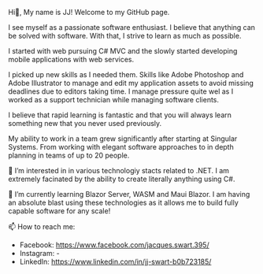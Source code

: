 Hi👋, My name is JJ! Welcome to my GitHub page.

I see myself as a passionate software enthusiast. I believe that anything can be solved with software. 
With that, I strive to learn as much as possible. 

I started with web pursuing C# MVC and the slowly started developing mobile applications with web services. 

I picked up new skills as I needed them. Skills like Adobe Photoshop and Adobe Illustrator to manage and edit my application assets to avoid missing deadlines due to editors taking time. 
I manage pressure quite wel as I worked as a support technician while managing software clients. 

I believe that rapid learning is fantastic and that you will always learn something new that you never used previously.

My ability to work in a team grew significantly after starting at Singular Systems. From working with elegant software approaches to in depth planning in teams of up to 20 people.

👀 I’m interested in in various technologiy stacts related to .NET. I am extremely facinated by the ability to create literally anything using C#.

🌱 I’m currently learning Blazor Server, WASM and Maui Blazor. I am having an absolute blast using these technologies as it allows me to build fully capable software for any scale!

📫 How to reach me:

- Facebook: https://www.facebook.com/jacques.swart.395/
- Instagram: -
- LinkedIn: https://www.linkedin.com/in/jj-swart-b0b723185/

<!---
jacswa/jacswa is a ✨ special ✨ repository because its `README.md` (this file) appears on your GitHub profile.
You can click the Preview link to take a look at your changes.
--->
